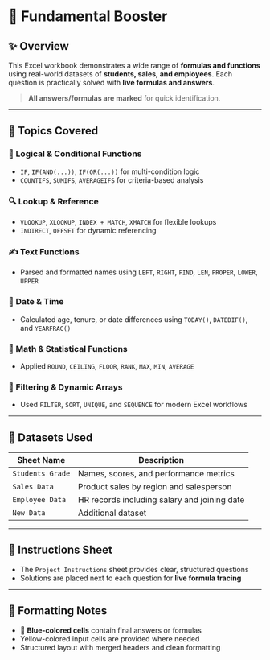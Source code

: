 # 📘 Fundamental Booster

## ✨ Overview  
This Excel workbook demonstrates a wide range of **formulas and functions** using real-world datasets of **students, sales, and employees**. Each question is practically solved with **live formulas and answers**.

>  **All answers/formulas are marked** for quick identification.

---

## 🧩 Topics Covered

### 🧠 Logical & Conditional Functions  
- `IF`, `IF(AND(...))`, `IF(OR(...))` for multi-condition logic  
- `COUNTIFS`, `SUMIFS`, `AVERAGEIFS` for criteria-based analysis

### 🔍 Lookup & Reference  
- `VLOOKUP`, `XLOOKUP`, `INDEX + MATCH`, `XMATCH` for flexible lookups  
- `INDIRECT`, `OFFSET` for dynamic referencing

### ✍️ Text Functions  
- Parsed and formatted names using `LEFT`, `RIGHT`, `FIND`, `LEN`, `PROPER`, `LOWER`, `UPPER`

### 📅 Date & Time  
- Calculated age, tenure, or date differences using `TODAY()`, `DATEDIF()`, and `YEARFRAC()`

### 🔢 Math & Statistical Functions  
- Applied `ROUND`, `CEILING`, `FLOOR`, `RANK`, `MAX`, `MIN`, `AVERAGE`

### 🔄 Filtering & Dynamic Arrays  
- Used `FILTER`, `SORT`, `UNIQUE`, and `SEQUENCE` for modern Excel workflows

---

## 📁 Datasets Used

| Sheet Name        | Description                                 |
|-------------------|---------------------------------------------|
| `Students Grade`  | Names, scores, and performance metrics      |
| `Sales Data`      | Product sales by region and salesperson     |
| `Employee Data`   | HR records including salary and joining date|
| `New Data`        | Additional dataset                 |

---

## 📜 Instructions Sheet

- The `Project Instructions` sheet provides clear, structured questions  
- Solutions are placed next to each question for **live formula tracing**

---

## 🎨 Formatting Notes

- 🔵 **Blue-colored cells** contain final answers or formulas  
- Yellow-colored input cells are provided where needed  
- Structured layout with merged headers and clean formatting
